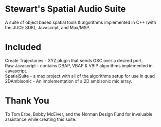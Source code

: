 # Stewart's Spatial Audio Suite
A suite of object based spatial tools & algorithms implemented in C++ (with the JUCE SDK), Javascript, and Max/MSP. 

# Included
Create Trajectories - XYZ plugin that sends OSC over a desired port. 
<br>
Raw Javascript - contains DBAP, VBAP & VBIP algorithms implemented in Javascript. 
<br>
SpatialSuite - a max project with all of the algorithms setup for use in quad
<br>
2DAmbisonic - An implementation of a 2D ambisonic mic array. 

# Thank You 
To Tom Erbe, Bobby McElver, and the Norman Design Fund for invaluable assistance while creating this suite. 
